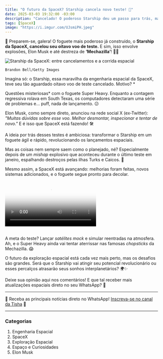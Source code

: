 ```yaml
---
title: "O futuro da SpaceX? Starship cancela novo teste! 🚀"
date: 2025-03-03 19:32:00 -03:00
description: "Cancelado! O poderoso Starship deu um passo para trás, mas será mesmo que é um problema ou parte do plano? Confira agora! 🔍"
tags: [SpaceX]
image: "https://i.imgur.com/UJsmiPH.jpeg"
---
```


🚀 Preparem-se, galera! O foguete mais poderoso já construído, o **Starship da SpaceX, cancelou seu oitavo voo de teste.** E sim, isso envolve explosões, Elon Musk e até destreza de **‘Mechazilla’**! 🌌✨

![Starship da SpaceX: entre cancelamentos e a corrida espacial ](https://i.imgur.com/UJsmiPH.jpeg)

    Brandon Bell/Getty Images

Imagina só: o Starship, essa maravilha da engenharia espacial da SpaceX, teve seu tão aguardado oitavo voo de teste cancelado. Motivo? *

Questões misteriosas* com o foguete Super Heavy. Enquanto a contagem regressiva rolava em South Texas, os computadores detectaram uma série de problemas e… puff, nada de lançamento. 😕

Elon Musk, como sempre direto, anunciou na rede social X (ex-Twitter): *"Muitas dúvidas sobre esse voo. Melhor desmontar, inspecionar e tentar de novo."* E é isso que SpaceX está fazendo! 🛠️

A ideia por trás desses testes é ambiciosa: transformar o Starship em um foguete ágil e rápido, revolucionando os lançamentos espaciais. 

Mas as coisas nem sempre saem como o planejado, né? 
Especialmente depois de um *mishap* explosivo que aconteceu durante o último teste em janeiro, espalhando destroços pelas ilhas Turks e Caicos. 🌋

Mesmo assim, a SpaceX está avançando: melhorias foram feitas, novos sistemas adicionados, e o foguete segue pronto para decolar. 

<div class="video-wrapper">
<video id="local-video" controls="" poster="https://i.imgur.com/HnO76C0.jpeg">
<source src="https://media.cnn.com/api/v1/loops/stellar/prod/20241013-spacex-booster-chopsticks-catch-01.mp4?c=original" type="video/mp4" />
</video>
</div>
<br />

A meta do teste? Lançar *satélites mock* e simular reentradas na atmosfera. Ah, e o Super Heavy ainda vai tentar aterrissar nas famosas *chopsticks* da Mechazilla. 😱

O futuro da exploração espacial está cada vez mais perto, mas os desafios são grandes. Será que o Starship vai atingir seu potencial revolucionário ou esses percalços atrasarão seus sonhos interplanetários? 🌍✨

Deixe sua opinião aqui nos comentários! E que tal receber mais atualizações espaciais direto no seu WhatsApp? 🚀

---

🌟 Receba as principais notícias direto no WhatsApp! [Inscreva-se no canal da Tisha](https://www.whatsapp.com/channel/0029VaiPYBPLo4heVf0U3u2d) 📲

---

### **Categorias**
1. Engenharia Espacial 
2. SpaceX
3. Exploração Espacial  
4. Espaço e Curiosidades  
5. Elon Musk  
